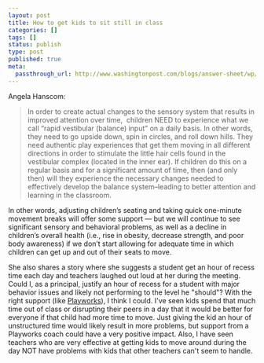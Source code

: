 ```yaml
---
layout: post
title: How to get kids to sit still in class
categories: []
tags: []
status: publish
type: post
published: true
meta:
  passthrough_url: http://www.washingtonpost.com/blogs/answer-sheet/wp/2014/10/07/the-right-and-surprisingly-wrong-ways-to-get-kids-to-sit-still-in-class/
---
```


Angela Hanscom:


>In order to create actual changes to the sensory system that results in improved attention over time,  children NEED to experience what we call “rapid vestibular (balance) input” on a daily basis. In other words, they need to go upside down, spin in circles, and roll down hills. They need authentic play experiences that get them moving in all different directions in order to stimulate the little hair cells found in the vestibular complex (located in the inner ear). If children do this on a regular basis and for a significant amount of time, then (and only then) will they experience the necessary changes needed to effectively develop the balance system–leading to better attention and learning in the classroom.
  
  
In other words, adjusting children’s seating and taking quick one-minute movement breaks will offer some support — but we will continue to see significant sensory and behavioral problems, as well as a decline in children’s overall health (i.e., rise in obesity, decrease strength, and poor body awareness) if we don’t start allowing for adequate time in which children can get up and out of their seats to move.



She also shares a story where she suggests a student get an hour of recess time each day and teachers laughed out loud at her during the meeting. Could I, as a principal, justify an hour of recess for a student with major behavior issues and likely not performing to the level he "should"? With the right support (like 
[Playworks](http://Playworks.org)), I think I could. I've seen kids spend that much time out of class or disrupting their peers in a day that it would be better for everyone if that child had more time to move. Just giving the kid an hour of unstructured time would likely result in more problems, but support from a Playworks coach could have a very positive impact. Also, I have seen teachers who are very effective at getting kids to move around during the day NOT have problems with kids that other teachers can't seem to handle.
